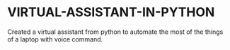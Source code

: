 # VIRTUAL-ASSISTANT-IN-PYTHON
Created a virtual assistant from python to automate the most of the things of a laptop with voice command.
